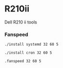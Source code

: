# R210ii
Dell R210 ii tools 


### Fanspeed

```./install systemd 32 60 5```

```./install cron 32 60 5```

```.fanspeed 32 60 5```